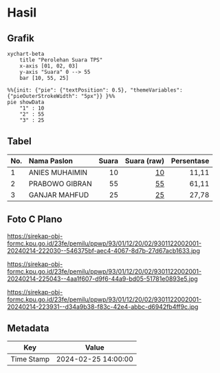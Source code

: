 # Hasil

## Grafik

```mermaid
xychart-beta
    title "Perolehan Suara TPS"
    x-axis [01, 02, 03]
    y-axis "Suara" 0 --> 55
    bar [10, 55, 25]
```

```mermaid
%%{init: {"pie": {"textPosition": 0.5}, "themeVariables": {"pieOuterStrokeWidth": "5px"}} }%%
pie showData
    "1" : 10
    "2" : 55
    "3" : 25
```

## Tabel

| No. | Nama Paslon    | Suara | Suara (raw) | Persentase |
|:--- |:-------------- | -----:| -----------:| ----------:|
| 1   | ANIES MUHAIMIN | 10    | [10][p-1]   | 11,11      |
| 2   | PRABOWO GIBRAN | 55    | [55][p-2]   | 61,11      |
| 3   | GANJAR MAHFUD  | 25    | [25][p-3]   | 27,78      |


[p-1]: https://github.com/gigit-pemilu/pemilu-2024-93-papua-selatan/blob/main/pilpres/hitung-suara/sub/93-papua-selatan/sub/01-merauke/sub/12-naukenjerai/sub/2002-onggaya/sub/001-tps/sub/paslon-1.txt
[p-2]: https://github.com/gigit-pemilu/pemilu-2024-93-papua-selatan/blob/main/pilpres/hitung-suara/sub/93-papua-selatan/sub/01-merauke/sub/12-naukenjerai/sub/2002-onggaya/sub/001-tps/sub/paslon-2.txt
[p-3]: https://github.com/gigit-pemilu/pemilu-2024-93-papua-selatan/blob/main/pilpres/hitung-suara/sub/93-papua-selatan/sub/01-merauke/sub/12-naukenjerai/sub/2002-onggaya/sub/001-tps/sub/paslon-3.txt

## Foto C Plano

https://sirekap-obj-formc.kpu.go.id/23fe/pemilu/ppwp/93/01/12/20/02/9301122002001-20240214-222030--546375bf-aec4-4067-8d7b-27d67acb1633.jpg

https://sirekap-obj-formc.kpu.go.id/23fe/pemilu/ppwp/93/01/12/20/02/9301122002001-20240214-225043--4aa1f607-d9f6-44a9-bd05-51781e0893e5.jpg

https://sirekap-obj-formc.kpu.go.id/23fe/pemilu/ppwp/93/01/12/20/02/9301122002001-20240214-223931--d34a9b38-f83c-42e4-abbc-d6942fb4ff9c.jpg


## Metadata

| Key        | Value               |
| ---------- | ------------------- |
| Time Stamp | 2024-02-25 14:00:00 |



